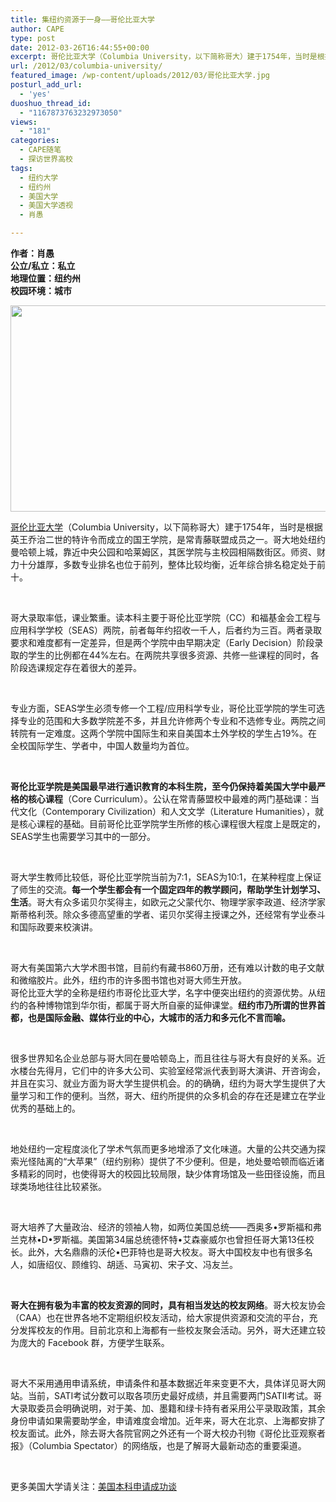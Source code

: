 ```yaml
---
title: 集纽约资源于一身——哥伦比亚大学
author: CAPE
type: post
date: 2012-03-26T16:44:55+00:00
excerpt: 哥伦比亚大学（Columbia University，以下简称哥大）建于1754年，当时是根据英王乔治二世的特许令而成立的国王学院，是常青藤联盟成员之一。哥大地处纽约曼哈顿上城，靠近中央公园和哈莱姆区，其医学院与主校园相隔数街区。师资、财力十分雄厚，多数专业排名也位于前列，整体比较均衡，近年综合排名稳定处于前十。
url: /2012/03/columbia-university/
featured_image: /wp-content/uploads/2012/03/哥伦比亚大学.jpg
posturl_add_url:
  - 'yes'
duoshuo_thread_id:
  - "1167873763232973050"
views:
  - "181"
categories:
  - CAPE随笔
  - 探访世界高校
tags:
  - 纽约大学
  - 纽约州
  - 美国大学
  - 美国大学透视
  - 肖愚

---
```

**作者：肖愚**  
 **公立/私立：私立**  
 **地理位置：纽约州**  
 **校园环境：城市**

[<img class="alignnone size-full wp-image-2892" title="哥伦比亚大学" src="http://www.capechina.org/wp-content/uploads/2012/03/哥伦比亚大学.jpg" alt="" width="510" height="330" srcset="http://hicape.com/wp-content/uploads/2012/03/哥伦比亚大学.jpg 510w, http://hicape.com/wp-content/uploads/2012/03/哥伦比亚大学-300x194.jpg 300w" sizes="(max-width: 510px) 100vw, 510px" />][1]

<a href="http://www.columbia.edu/" target="_blank">哥伦比亚大学</a>（Columbia University，以下简称哥大）建于1754年，当时是根据英王乔治二世的特许令而成立的国王学院，是常青藤联盟成员之一。哥大地处纽约曼哈顿上城，靠近中央公园和哈莱姆区，其医学院与主校园相隔数街区。师资、财力十分雄厚，多数专业排名也位于前列，整体比较均衡，近年综合排名稳定处于前十。

&nbsp;

哥大录取率低，课业繁重。读本科主要于哥伦比亚学院（CC）和福基金会工程与应用科学学校（SEAS）两院，前者每年约招收一千人，后者约为三百。两者录取要求和难度都有一定差异，但是两个学院中由早期决定（Early Decision）阶段录取的学生的比例都在44%左右。在两院共享很多资源、共修一些课程的同时，各阶段选课规定存在着很大的差异。

&nbsp;

专业方面，SEAS学生必须专修一个工程/应用科学专业，哥伦比亚学院的学生可选择专业的范围和大多数学院差不多，并且允许修两个专业和不选修专业。两院之间转院有一定难度。这两个学院中国际生和来自美国本土外学校的学生占19%。在全校国际学生、学者中，中国人数量均为首位。

&nbsp;

**哥伦比亚学院是美国最早进行通识教育的本科生院，至今仍保持着美国大学中最严格的核心课程**（Core Curriculum）。公认在常青藤盟校中最难的两门基础课：当代文化（Contemporary Civilization）和人文文学（Literature Humanities），就是核心课程的基础。目前哥伦比亚学院学生所修的核心课程很大程度上是既定的，SEAS学生也需要学习其中的一部分。

&nbsp;

哥大学生教师比较低，哥伦比亚学院当前为7∶1，SEAS为10∶1，在某种程度上保证了师生的交流。**每一个学生都会有一个固定四年的教学顾问，帮助学生计划学习、生活**。哥大有众多诺贝尔奖得主，如欧元之父蒙代尔、物理学家李政道、经济学家斯蒂格利茨。除众多德高望重的学者、诺贝尔奖得主授课之外，还经常有学业泰斗和国际政要来校演讲。

&nbsp;

哥大有美国第六大学术图书馆，目前约有藏书860万册，还有难以计数的电子文献和微缩胶片。此外，纽约市的许多图书馆也对哥大师生开放。  
哥伦比亚大学的全称是纽约市哥伦比亚大学，名字中便突出纽约的资源优势。从纽约的各种博物馆到华尔街，都属于哥大所自豪的延伸课堂。**纽约市乃所谓的世界首都，也是国际金融、媒体行业的中心，大城市的活力和多元化不言而喻。**

&nbsp;

很多世界知名企业总部与哥大同在曼哈顿岛上，而且往往与哥大有良好的关系。近水楼台先得月，它们中的许多大公司、实验室经常派代表到哥大演讲、开咨询会，并且在实习、就业方面为哥大学生提供机会。的的确确，纽约为哥大学生提供了大量学习和工作的便利。当然，哥大、纽约所提供的众多机会的存在还是建立在学业优秀的基础上的。

&nbsp;

地处纽约一定程度淡化了学术气氛而更多地增添了文化味道。大量的公共交通为探索光怪陆离的“大苹果”（纽约别称）提供了不少便利。但是，地处曼哈顿而临近诸多精彩的同时，也使得哥大的校园比较局限，缺少体育场馆及一些田径设施，而且球类场地往往比较紧张。

&nbsp;

哥大培养了大量政治、经济的领袖人物，如两位美国总统——西奥多•罗斯福和弗兰克林•D•罗斯福。美国第34届总统德怀特•艾森豪威尔也曾担任哥大第13任校长。此外，大名鼎鼎的沃伦•巴菲特也是哥大校友。哥大中国校友中也有很多名人，如唐绍仪、顾维钧、胡适、马寅初、宋子文、冯友兰。

&nbsp;

**哥大在拥有极为丰富的校友资源的同时，具有相当发达的校友网络**。哥大校友协会（CAA）也在世界各地不定期组织校友活动，给大家提供资源和交流的平台，充分发挥校友的作用。目前北京和上海都有一些校友聚会活动。另外，哥大还建立较为庞大的 Facebook 群，方便学生联系。

&nbsp;

哥大不采用通用申请系统，申请条件和基本数据近年来变更不大，具体详见哥大网站。当前，SATⅠ考试分数可以取各项历史最好成绩，并且需要两门SATⅡ考试。哥大录取委员会明确说明，对于美、加、墨籍和绿卡持有者采用公平录取政策，其余身份申请如果需要助学金，申请难度会增加。近年来，哥大在北京、上海都安排了校友面试。此外，除去哥大各院官网之外还有一个哥大校办刊物《哥伦比亚观察者报》（Columbia Spectator）的网络版，也是了解哥大最新动态的重要渠道。

&nbsp;

更多美国大学请关注：[美国本科申请成功谈][2]

&nbsp;

 [1]: http://www.capechina.org/wp-content/uploads/2012/03/哥伦比亚大学.jpg
 [2]: http://page.renren.com/601247323